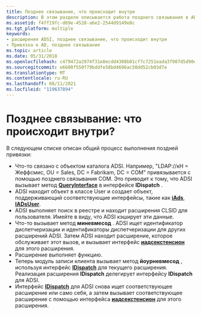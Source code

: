 ```yaml
---
title: Позднее связывание, что происходит внутри
description: В этом разделе описывается работа позднего связывания в ADSI.
ms.assetid: f4ff19fc-d69e-4528-a6e2-2544d9149e8c
ms.tgt_platform: multiple
keywords:
- расширения ADSI, позднее связывание, что происходит внутри
- Привязка к AD, позднее связывание
ms.topic: article
ms.date: 05/31/2018
ms.openlocfilehash: c479472a2974f31e8ecdd4308b01cf7c7251eada3f907d5d90ecf152028399b4
ms.sourcegitcommit: e6600f550f79bddfe58bd4696ac50dd52cb03d7e
ms.translationtype: MT
ms.contentlocale: ru-RU
ms.lasthandoff: 08/11/2021
ms.locfileid: "119637894"
---
```

# <a name="late-binding-whats-happening-under-the-hood"></a>Позднее связывание: что происходит внутри?

В следующем списке описан общий процесс выполнения поздней привязки:

-   Что-то связано с объектом каталога ADSI. Например, "LDAP://кН = Жеффсмис, OU = Sales, DC = Fabrikam, DC = COM" привязывается с помощью позднего связывания COM. Это приводит к тому, что ADSI вызывает метод [**QueryInterface**](/windows/win32/api/oaidl/nn-oaidl-idispatch) в интерфейсе **IDispatch** .
-   ADSI находит объект в классе User и создает объект, поддерживающий соответствующие интерфейсы, такие как [**iAds**](/windows/desktop/api/Iads/nn-iads-iads), [**IADsUser**](/windows/desktop/api/Iads/nn-iads-iadsuser).
-   ADSI выполняет поиск в реестре и находит расширения CLSID для пользователя. Имейте в виду, что ADSI кэширует эти данные.
-   Что-то вызывает метод **миневмесод** . ADSI ищет идентификатор диспетчеризации и идентификаторы диспетчеризации для других расширений ADSI. Затем ADSI находит расширение, которое обслуживает этот вызов, и вызывает интерфейс [**иадсекстенсион**](/windows/desktop/api/Iads/nn-iads-iadsextension) для этого расширения.
-   Расширение выполняет функцию.
-   Теперь модуль записи клиента вызывает метод **йоурневмесод** , используя интерфейс [**IDispatch**](/windows/win32/api/oaidl/nn-oaidl-idispatch) для текущего расширения. Реализация расширения **IDispatch** делегирует интерфейсу **IDispatch** для ADSI.
-   Интерфейс [**IDispatch**](/windows/win32/api/oaidl/nn-oaidl-idispatch) для ADSI снова ищет соответствующее расширение или само себя, а затем вызывает соответствующее расширение с помощью интерфейса [**иадсекстенсион**](/windows/desktop/api/Iads/nn-iads-iadsextension) для этого расширения.

 

 